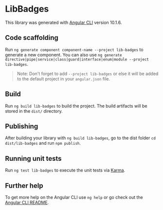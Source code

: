 # LibBadges

This library was generated with [Angular CLI](https://github.com/angular/angular-cli) version 10.1.6.

## Code scaffolding

Run `ng generate component component-name --project lib-badges` to generate a new component. You can also use `ng generate directive|pipe|service|class|guard|interface|enum|module --project lib-badges`.
> Note: Don't forget to add `--project lib-badges` or else it will be added to the default project in your `angular.json` file. 

## Build

Run `ng build lib-badges` to build the project. The build artifacts will be stored in the `dist/` directory.

## Publishing

After building your library with `ng build lib-badges`, go to the dist folder `cd dist/lib-badges` and run `npm publish`.

## Running unit tests

Run `ng test lib-badges` to execute the unit tests via [Karma](https://karma-runner.github.io).

## Further help

To get more help on the Angular CLI use `ng help` or go check out the [Angular CLI README](https://github.com/angular/angular-cli/blob/master/README.md).
